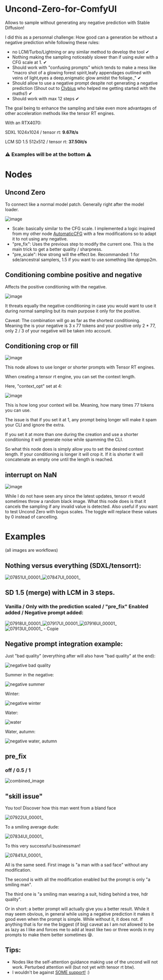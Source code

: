 # Uncond-Zero-for-ComfyUI

Allows to sample without generating any negative prediction with Stable Diffusion!

I did this as a personnal challenge: How good can a generation be without a negative prediction while following these rules:

- no LCM/Turbo/Lightning or any similar method to develop the tool ✔
- Nothing making the sampling noticeably slower than if using euler with a CFG scale at 1. ✔
- Should work with "confusing prompts" which tends to make a mess like "macro shot of a glowing forest spirit,leafy appendages outlined with veins of light,eyes a deep,enigmatic glow amidst the foliage.," ✔
- Should allow to use a negative prompt despite not generating a negative prediction (Shout out to [Clybius](https://github.com/Clybius) who helped me getting started with the maths!) ✔
- Should work with max 12 steps ✔

The goal being to enhance the sampling and take even more advantages of other acceleration methods like the tensor RT engines.

With an RTX4070:

SDXL 1024x1024 / tensor rt: **9.67it/s**

LCM SD 1.5 512x512 / tensor rt: **37.50it/s**


### ⚠ Examples will be at the bottom ⚠

# Nodes

## Uncond Zero

To connect like a normal model patch. Generally right after the model loader.

![image](https://github.com/Extraltodeus/Uncond-Zero-for-ComfyUI/assets/15731540/53e6b2e3-db02-474c-a2ee-80c6a37e0b3d)

- Scale: basically similar to the CFG scale. I implemented a logic inspired from my other node [AutomaticCFG](https://github.com/Extraltodeus/ComfyUI-AutomaticCFG) with a few modifications so to adapt it to not using any negative.
- "pre_fix": Uses the previous step to modify the current one. This is the main trick to get a better quality / sharpness.
- "pre_scale": How strong will the effect be. Recommanded: 1 for sde/ancestral samplers, 1.5 if you want to use something like dpmpp2m.

## Conditioning combine positive and negative

Affects the positive conditioning with the negative.

![image](https://github.com/Extraltodeus/Uncond-Zero-for-ComfyUI/assets/15731540/554b9f78-d882-4c1c-b411-7fda48347278)

It threats equally the negative conditioning in case you would want to use it during normal sampling but its main purpose it only for the positive.

Caveat: The combination will go as far as the shortest conditioning. Meaning the is your negative is 3 x 77 tokens and your positive only 2 * 77, only 2 / 3 of your negative will be taken into account.

## Conditioning crop or fill

![image](https://github.com/Extraltodeus/Uncond-Zero-for-ComfyUI/assets/15731540/bef97878-7280-4500-8790-caaf34e231cf)

This node allows to use longer or shorter prompts with Tensor RT engines.

When creating a tensor rt engine, you can set the context length.

Here, "context_opt" set at 4:

![image](https://github.com/Extraltodeus/Uncond-Zero-for-ComfyUI/assets/15731540/08a39c5c-aa44-4cc5-a1d1-2cb3d448707a)

This is how long your context will be. Meaning, how many times 77 tokens you can use.

The issue is that if you set it at 1, any prompt being longer will make it spam your CLI and ignore the extra.

If you set it at more than one during the creation and use a shorter conditioning it will generate noise while spamming the CLI.

So what this node does is simply allow you to set the desired context length. If your conditioning is longer it will crop it. If it is shorter it will concatenate an empty one until the length is reached.

## interrupt on NaN

![image](https://github.com/Extraltodeus/Uncond-Zero-for-ComfyUI/assets/15731540/70fdb4d2-64a8-4dca-a557-c45294f30197)

While I do not have seen any since the latest updates, tensor rt would sometimes throw a random black image. What this node does is that it cancels the sampling if any invalid value is detected. Also useful if you want to test Uncond Zero with bogus scales. The toggle will replace these values by 0 instead of cancelling.

# Examples

(all images are workflows)

## Nothing versus everything (SDXL/tensorrt):

![07851UI_00001_](https://github.com/Extraltodeus/Uncond-Zero-for-ComfyUI/assets/15731540/2e376064-96b7-4803-92e8-50baf59d6a1c)![07847UI_00001_](https://github.com/Extraltodeus/Uncond-Zero-for-ComfyUI/assets/15731540/596533a2-2e81-41ae-8100-100d06727f3c)

## SD 1.5 (merge) with LCM in 3 steps.

### Vanilla / Only with the prediction scaled / "pre_fix" Enabled added / Negative prompt added:

![07918UI_00001_](https://github.com/Extraltodeus/Uncond-Zero-for-ComfyUI/assets/15731540/f9160e85-2f3c-404f-a7ba-a1ba950d82a4)![07917UI_00001_](https://github.com/Extraltodeus/Uncond-Zero-for-ComfyUI/assets/15731540/4d4e5088-cc2c-4b07-9c02-acf4c2392f98)![07916UI_00001_](https://github.com/Extraltodeus/Uncond-Zero-for-ComfyUI/assets/15731540/ea139f23-7e85-4013-9613-10d6db5cfba6)![07913UI_00001_ - Copie](https://github.com/Extraltodeus/Uncond-Zero-for-ComfyUI/assets/15731540/14ddacde-aedb-429c-bdb5-f46bbb28816f)


## Negative prompt integration example:

Just "bad quality" (everything after will also have "bad quality" at the end):

![negative bad quality](https://github.com/Extraltodeus/Uncond-Zero-for-ComfyUI/assets/15731540/f3d8a9ae-b51f-4a27-bf5a-65005d4164ab)

Summer in the negative:

![negative summer](https://github.com/Extraltodeus/Uncond-Zero-for-ComfyUI/assets/15731540/c71509fa-4c8f-439f-b5ed-83dd9a132c97)

Winter:

![negative winter](https://github.com/Extraltodeus/Uncond-Zero-for-ComfyUI/assets/15731540/ae68410b-57d1-4aaf-82cb-ef9052c6ba4a)

Water:

![water](https://github.com/Extraltodeus/Uncond-Zero-for-ComfyUI/assets/15731540/b7d7ed84-d15b-4205-9f1a-dcd2f8f19c10)

Water, autumn:

![negative water, autumn](https://github.com/Extraltodeus/Uncond-Zero-for-ComfyUI/assets/15731540/43dc13fe-cde4-4bb7-8f5a-3329506ee6f9)


## pre_fix

### off / 0.5 / 1

![combined_image](https://github.com/Extraltodeus/Uncond-Zero-for-ComfyUI/assets/15731540/da973ee9-3da1-4447-9efd-4265bfe7a813)


## "skill issue"

You too! Discover how this man went from a bland face

![07922UI_00001_](https://github.com/Extraltodeus/Uncond-Zero-for-ComfyUI/assets/15731540/dc6f6f09-29f2-47f7-babc-de7159704240)

To a smiling average dude:

![07834UI_00001_](https://github.com/Extraltodeus/Uncond-Zero-for-ComfyUI/assets/15731540/b6049233-01c7-4905-a841-1f44861cc040)

To this very successful businessman!

![07841UI_00001_](https://github.com/Extraltodeus/Uncond-Zero-for-ComfyUI/assets/15731540/71e88533-7e7c-43de-98a5-43f48cf58035)

All is the same seed. First image is "a man with a sad face" without any modification.

The second is with all the modification enabled but the prompt is only "a smiling man".

The third one is "a smiling man wearing a suit, hiding behind a tree, hdr quality".

Or in short: a better prompt will actually give you a better result. While it may seem obvious, in general while using a negative prediction it makes it good even when the prompt is simple. While without it, it does not. If anything that is for me the biggest (if big) caveat as I am not allowed to be as lazy as I like and forces me to add at least like two or three words in my prompts to make them better sometimes 😪.

## Tips:

- Nodes like the self-attention guidance making use of the uncond will not work. Perturbed attention will (but not yet with tensor rt btw).
- I wouldn't be against [SOME support!](https://www.patreon.com/extraltodeus) :)


